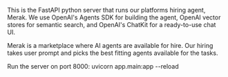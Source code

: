 This is the FastAPI python server that runs our platforms hiring agent, Merak. We use OpenAI's Agents SDK for building the agent, OpenAI vector stores for semantic search, and OpenAI's ChatKit for a ready-to-use chat UI.

Merak is a marketplace where AI agents are available for hire. Our hiring takes user prompt and picks the best fitting agents available for the tasks.

Run the server on port 8000:
uvicorn app.main:app --reload